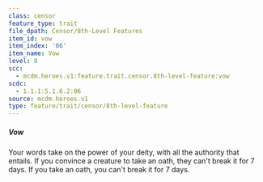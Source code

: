 ```yaml
---
class: censor
feature_type: trait
file_dpath: Censor/8th-Level Features
item_id: vow
item_index: '06'
item_name: Vow
level: 8
scc:
  - mcdm.heroes.v1:feature.trait.censor.8th-level-feature:vow
scdc:
  - 1.1.1:5.1.6.2:06
source: mcdm.heroes.v1
type: feature/trait/censor/8th-level-feature
---
```


##### Vow

Your words take on the power of your deity, with all the authority that entails. If you convince a creature to take an oath, they can't break it for 7 days. If you take an oath, you can't break it for 7 days.

